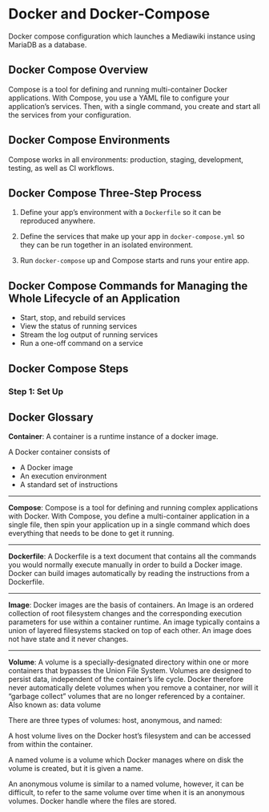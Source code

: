 # Docker and Docker-Compose

Docker compose configuration which launches a Mediawiki instance using MariaDB as a database. 

## Docker Compose Overview

Compose is a tool for defining and running multi-container Docker applications. With Compose, you use a YAML file to configure your application’s services. Then, with a single command, you create and start all the services from your configuration.

## Docker Compose Environments

Compose works in all environments: production, staging, development, testing, as well as CI workflows. 

## Docker Compose Three-Step Process

1. Define your app’s environment with a `Dockerfile` so it can be reproduced anywhere.

2. Define the services that make up your app in `docker-compose.yml` so they can be run together in an isolated environment.

3. Run `docker-compose` up and Compose starts and runs your entire app.

## Docker Compose Commands for Managing the Whole Lifecycle of an Application

- Start, stop, and rebuild services
- View the status of running services
- Stream the log output of running services
- Run a one-off command on a service

## Docker Compose Steps

### Step 1: Set Up



## Docker Glossary


**Container**: A container is a runtime instance of a docker image.

A Docker container consists of

- A Docker image
- An execution environment
- A standard set of instructions
---
**Compose**: Compose is a tool for defining and running complex applications with Docker. With Compose, you define a multi-container application in a single file, then spin your application up in a single command which does everything that needs to be done to get it running.

---
**Dockerfile**: A Dockerfile is a text document that contains all the commands you would normally execute manually in order to build a Docker image. Docker can build images automatically by reading the instructions from a Dockerfile.

---
**Image**: Docker images are the basis of containers. An Image is an ordered collection of root filesystem changes and the corresponding execution parameters for use within a container runtime. An image typically contains a union of layered filesystems stacked on top of each other. An image does not have state and it never changes.

---
**Volume**: A volume is a specially-designated directory within one or more containers that bypasses the Union File System. Volumes are designed to persist data, independent of the container’s life cycle. Docker therefore never automatically delete volumes when you remove a container, nor will it “garbage collect” volumes that are no longer referenced by a container. Also known as: data volume

There are three types of volumes: host, anonymous, and named:

A host volume lives on the Docker host’s filesystem and can be accessed from within the container.

A named volume is a volume which Docker manages where on disk the volume is created, but it is given a name.

An anonymous volume is similar to a named volume, however, it can be difficult, to refer to the same volume over time when it is an anonymous volumes. Docker handle where the files are stored.
